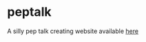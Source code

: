 # peptalk
A silly pep talk creating website available [here](https://tonyapuzzo.github.io/peptalk/)
